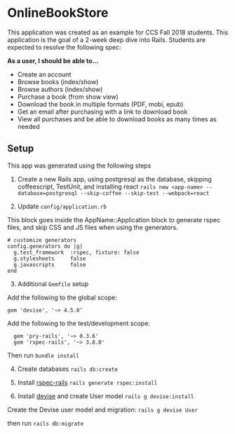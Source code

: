 # OnlineBookStore

This application was created as an example for CCS Fall 2018 students. This application is the goal of a 2-week deep dive into Rails. Students are expected to resolve the following spec:

**As a user, I should be able to...**
* Create an account
* Browse books (index/show)
* Browse authors (index/show)
* Purchase a book (from show view)
* Download the book in multiple formats (PDF, mobi, epub)
* Get an email after purchasing with a link to download book
* View all purchases and be able to download books as many times as needed

## Setup

This app was generated using the following steps

1. Create a new Rails app, using postgresql as the database, skipping coffeescript, TestUnit, and installing react
`rails new <app-name> --database=postgresql --skip-coffee --skip-test --webpack=react`

2. Update `config/application.rb`

This block goes inside the AppName::Application block to generate rspec files, and skip CSS and JS files when using the generators.
```
# customize generators
config.generators do |g|
  g.test_framework  :rspec, fixture: false
  g.stylesheets     false
  g.javascripts     false
end
```

3. Additional `Gemfile` setup

Add the following to the global scope:
```
gem 'devise', '~> 4.5.0’
```

Add the following to the test/development scope:
```
  gem 'pry-rails', '~> 0.3.6'
  gem 'rspec-rails', '~> 3.8.0'
```
Then run `bundle install`

4. Create databases
`rails db:create`

5. Install [rspec-rails](https://github.com/rspec/rspec-rails)
`rails generate rspec:install`

5. Install [devise](https://github.com/plataformatec/devise) and create User model
`rails g devise:install`

Create the Devise user model and migration:
`rails g devise User`

then run
`rails db:migrate`
